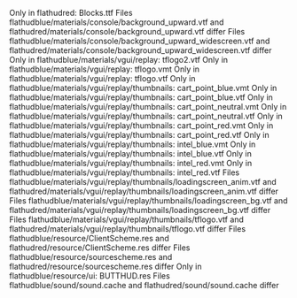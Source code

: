 Only in flathudred: Blocks.ttf
Files flathudblue/materials/console/background_upward.vtf and flathudred/materials/console/background_upward.vtf differ
Files flathudblue/materials/console/background_upward_widescreen.vtf and flathudred/materials/console/background_upward_widescreen.vtf differ
Only in flathudblue/materials/vgui/replay: tflogo2.vtf
Only in flathudblue/materials/vgui/replay: tflogo.vmt
Only in flathudblue/materials/vgui/replay: tflogo.vtf
Only in flathudblue/materials/vgui/replay/thumbnails: cart_point_blue.vmt
Only in flathudblue/materials/vgui/replay/thumbnails: cart_point_blue.vtf
Only in flathudblue/materials/vgui/replay/thumbnails: cart_point_neutral.vmt
Only in flathudblue/materials/vgui/replay/thumbnails: cart_point_neutral.vtf
Only in flathudblue/materials/vgui/replay/thumbnails: cart_point_red.vmt
Only in flathudblue/materials/vgui/replay/thumbnails: cart_point_red.vtf
Only in flathudblue/materials/vgui/replay/thumbnails: intel_blue.vmt
Only in flathudblue/materials/vgui/replay/thumbnails: intel_blue.vtf
Only in flathudblue/materials/vgui/replay/thumbnails: intel_red.vmt
Only in flathudblue/materials/vgui/replay/thumbnails: intel_red.vtf
Files flathudblue/materials/vgui/replay/thumbnails/loadingscreen_anim.vtf and flathudred/materials/vgui/replay/thumbnails/loadingscreen_anim.vtf differ
Files flathudblue/materials/vgui/replay/thumbnails/loadingscreen_bg.vtf and flathudred/materials/vgui/replay/thumbnails/loadingscreen_bg.vtf differ
Files flathudblue/materials/vgui/replay/thumbnails/tflogo.vtf and flathudred/materials/vgui/replay/thumbnails/tflogo.vtf differ
Files flathudblue/resource/ClientScheme.res and flathudred/resource/ClientScheme.res differ
Files flathudblue/resource/sourcescheme.res and flathudred/resource/sourcescheme.res differ
Only in flathudblue/resource/ui: BUTTHUD.res
Files flathudblue/sound/sound.cache and flathudred/sound/sound.cache differ

